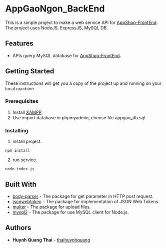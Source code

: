 # AppGaoNgon_BackEnd

This is a simple project to make a web service API for [AppShop-FrontEnd](https://github.com/thaihuynhquang/AppShop-FrontEnd). The project uses NodeJS, ExpressJS, MySQL DB.

## Features
* APIs query MySQL database for [AppShop-FrontEnd](https://github.com/thaihuynhquang/AppShop-FrontEnd).

## Getting Started

These instructions will get you a copy of the project up and running on your local machine.

### Prerequisites
1. Install [XAMPP](https://www.apachefriends.org/index.html).
2. Use import database in phpmyadmin, choose file appgao_db.sql.

### Installing
1. install project.

```
npm install
```

2. run service.

```
node index.js
```

## Built With

* [body-parser](https://github.com/expressjs/body-parser) - The package for get parameter in HTTP post request.
* [jsonwebtoken](https://github.com/auth0/node-jsonwebtoken) - The package for implementation of JSON Web Tokens.
* [multer](https://github.com/expressjs/multer) - The package for upload files.
* [mysql2](https://github.com/sidorares/node-mysql2) - The package for use MySQL client for Node.js.

## Authors

* **Huynh Quang Thai** - [thaihuynhquang](https://github.com/thaihuynhquang)
